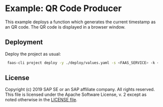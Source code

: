 # Example: QR Code Producer

This example deploys a function which generates the current timestamp as an QR code.
The QR code is displayed in a browser window.

## Deployment
Deploy the project as usual:
```bash
 faas-cli project deploy -y ./deploy/values.yaml -s <FAAS_SERVICE> -k <FAAS_KEY> -v
```

## License
Copyright (c) 2019 SAP SE or an SAP affiliate company. All rights reserved.
This file is licensed under the Apache Software License, v. 2 except as noted otherwise in the [LICENSE file](../LICENSE.txt).
